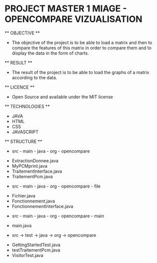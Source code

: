 # PROJECT MASTER 1 MIAGE - OPENCOMPARE VIZUALISATION 


** OBJECTIVE **

- The objective of the project is to be able to load a matrix and then to compare the features of this matrix in order to compare them and to display the data in the form of charts. 

** RESULT **

- The result of the project is to be able to load the graphs of a matrix according to the data. 

** LICENCE **

- Open Source and available under the MIT license

** TECHNOLOGIES **

- JAVA
- HTML 
- CSS 
- JAVASCRIPT

** STRUCTURE **

- src - main - java - org - opencompare 
+ ExtractionDonnee.java
+ MyPCMprint.java
+ TraitementInterface.java
+ TraitementPcm.java

- src - main - java - org - opencompare - file 
+ Fichier.java
+ Fonctionnement.java
+ FonctionnementInterface.java

- src - main - java - org - opencompare - main
+ main.java	
									  
- src -> test -> java -> org -> opencompare 
+ GettingStartedTest.java
+ testTraitementPcm.java
+ VisitorTest.java
